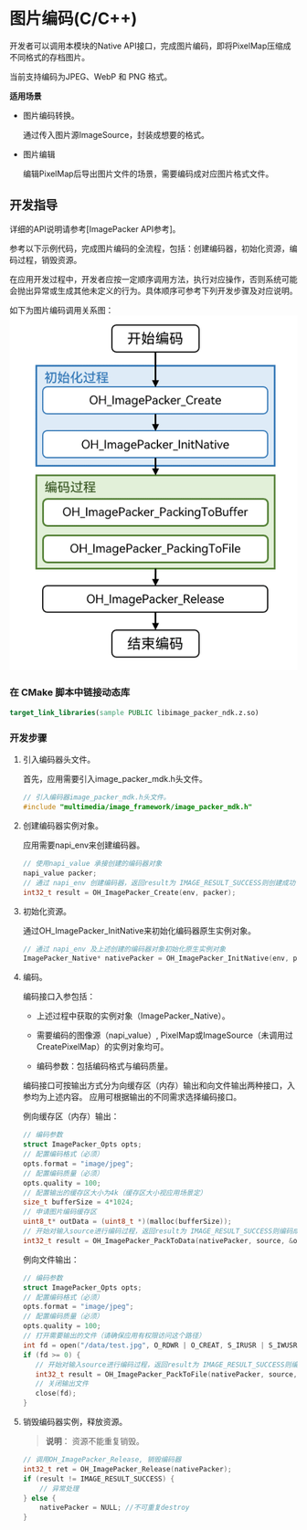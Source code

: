 # 图片编码(C/C++)

开发者可以调用本模块的Native API接口，完成图片编码，即将PixelMap压缩成不同格式的存档图片。

当前支持编码为JPEG、WebP 和 PNG 格式。

**适用场景**

- 图片编码转换。

  通过传入图片源ImageSource，封装成想要的格式。
- 图片编辑

  编辑PixelMap后导出图片文件的场景，需要编码成对应图片格式文件。

## 开发指导

详细的API说明请参考[ImagePacker API参考]。

参考以下示例代码，完成图片编码的全流程，包括：创建编码器，初始化资源，编码过程，销毁资源。

在应用开发过程中，开发者应按一定顺序调用方法，执行对应操作，否则系统可能会抛出异常或生成其他未定义的行为。具体顺序可参考下列开发步骤及对应说明。

如下为图片编码调用关系图：
![Invoking relationship of image native encode](figures/image-encode-native.png)

### 在 CMake 脚本中链接动态库
``` cmake
target_link_libraries(sample PUBLIC libimage_packer_ndk.z.so)
```

### 开发步骤

1. 引入编码器头文件。

   首先，应用需要引入image_packer_mdk.h头文件。

   ```cpp
   // 引入编码器image_packer_mdk.h头文件。
   #include "multimedia/image_framework/image_packer_mdk.h"
   ```
2. 创建编码器实例对象。

   应用需要napi_env来创建编码器。

   ```cpp
   // 使用napi_value 承接创建的编码器对象
   napi_value packer;
   // 通过 napi_env 创建编码器，返回result为 IMAGE_RESULT_SUCCESS则创建成功
   int32_t result = OH_ImagePacker_Create(env, packer);
   ```
3. 初始化资源。

   通过OH_ImagePacker_InitNative来初始化编码器原生实例对象。

   ```cpp
   // 通过 napi_env 及上述创建的编码器对象初始化原生实例对象
   ImagePacker_Native* nativePacker = OH_ImagePacker_InitNative(env, packer);
   ```
4. 编码。

   编码接口入参包括：

   - 上述过程中获取的实例对象（ImagePacker_Native）。

   - 需要编码的图像源（napi_value）, PixelMap或ImageSource（未调用过CreatePixelMap）的实例对象均可。

   - 编码参数：包括编码格式与编码质量。
     
    编码接口可按输出方式分为向缓存区（内存）输出和向文件输出两种接口，入参均为上述内容。
    应用可根据输出的不同需求选择编码接口。

    例向缓存区（内存）输出：
    ```cpp
    // 编码参数
    struct ImagePacker_Opts opts;
    // 配置编码格式（必须）
    opts.format = "image/jpeg";
    // 配置编码质量（必须）
    opts.quality = 100;
    // 配置输出的缓存区大小为4k（缓存区大小视应用场景定）
    size_t bufferSize = 4*1024;
    // 申请图片编码缓存区
    uint8_t* outData = (uint8_t *)(malloc(bufferSize));
    // 开始对输入source进行编码过程，返回result为 IMAGE_RESULT_SUCCESS则编码成功，同时bufferSize中包含编码实际使用缓存区大小
    int32_t result = OH_ImagePacker_PackToData(nativePacker, source, &opts, outData, &bufferSize);
    ```
    例向文件输出：
    ```cpp
    // 编码参数
    struct ImagePacker_Opts opts;
    // 配置编码格式（必须）
    opts.format = "image/jpeg";
    // 配置编码质量（必须）
    opts.quality = 100;
    // 打开需要输出的文件（请确保应用有权限访问这个路径）
    int fd = open("/data/test.jpg", O_RDWR | O_CREAT, S_IRUSR | S_IWUSR);
    if (fd >= 0) {
       // 开始对输入source进行编码过程，返回result为 IMAGE_RESULT_SUCCESS则编码成功
       int32_t result = OH_ImagePacker_PackToFile(nativePacker, source, &opts, fd);
 	   // 关闭输出文件
 	   close(fd);
    }
    ```
5. 销毁编码器实例，释放资源。

   > **说明**：
   > 资源不能重复销毁。

   ```c++
   // 调用OH_ImagePacker_Release, 销毁编码器
   int32_t ret = OH_ImagePacker_Release(nativePacker);
   if (result != IMAGE_RESULT_SUCCESS) {
       // 异常处理
   } else {
       nativePacker = NULL; //不可重复destroy
   }
   ```
